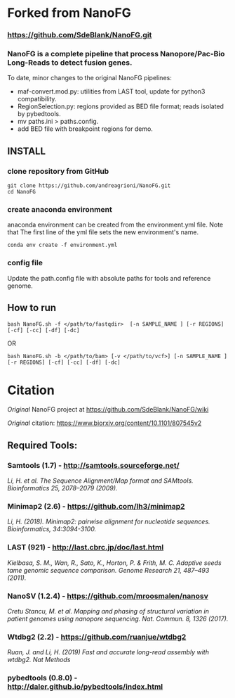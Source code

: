 # Forked from NanoFG
### https://github.com/SdeBlank/NanoFG.git

### NanoFG is a complete pipeline that process Nanopore/Pac-Bio Long-Reads to detect fusion genes.

To date, minor changes to the original NanoFG pipelines:
  - maf-convert.mod.py: utilities from LAST tool, update for python3 compatibility.
  - RegionSelection.py: regions provided as BED file format; reads isolated by pybedtools.
  - mv paths.ini > paths.config.
  - add BED file with breakpoint regions for demo.

## INSTALL

### clone repository from GitHub
```
git clone https://github.com/andreagrioni/NanoFG.git
cd NanoFG
```
### create anaconda environment
anaconda environment can be created from the environment.yml file.
Note that The first line of the yml file sets the new environment's name.
```
conda env create -f environment.yml
```
### config file
Update the path.config file with absolute paths for tools and reference genome.

## How to run
```
bash NanoFG.sh -f </path/to/fastqdir>  [-n SAMPLE_NAME ] [-r REGIONS] [-cf] [-cc] [-df] [-dc]
```
OR
```
bash NanoFG.sh -b </path/to/bam> [-v </path/to/vcf>] [-n SAMPLE_NAME ] [-r REGIONS] [-cf] [-cc] [-df] [-dc]
```

# Citation
*Original* NanoFG project at https://github.com/SdeBlank/NanoFG/wiki

*Original* citation: https://www.biorxiv.org/content/10.1101/807545v2

## Required Tools:

### Samtools (1.7) - http://samtools.sourceforge.net/
_Li, H. et al. The Sequence Alignment/Map format and SAMtools. Bioinformatics 25, 2078–2079 (2009)._
### Minimap2 (2.6) - https://github.com/lh3/minimap2
_Li, H. (2018). Minimap2: pairwise alignment for nucleotide sequences. Bioinformatics, 34:3094-3100._

### LAST (921) - http://last.cbrc.jp/doc/last.html
_Kielbasa, S. M., Wan, R., Sato, K., Horton, P. & Frith, M. C. Adaptive seeds tame genomic sequence comparison. Genome Research 21, 487–493 (2011)._

### NanoSV (1.2.4) - https://github.com/mroosmalen/nanosv
_Cretu Stancu, M. et al. Mapping and phasing of structural variation in patient genomes using nanopore sequencing. Nat. Commun. 8, 1326 (2017)._

### Wtdbg2 (2.2) - https://github.com/ruanjue/wtdbg2 
_Ruan, J. and Li, H. (2019) Fast and accurate long-read assembly with wtdbg2. Nat Methods_

### pybedtools (0.8.0) - http://daler.github.io/pybedtools/index.html
